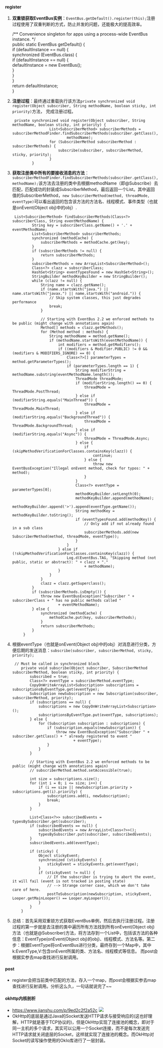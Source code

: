 #### register
1. **双重锁获取EventBus实例**：`EventBus.getDefault().register(this);`注册过程使用了双重判断的方式，防止并发的问题，还能极大的提高效率。

	/** Convenience singleton for apps using a process-wide EventBus instance. */  
	   public static EventBus getDefault() {  
	       if (defaultInstance == null) {  
	           synchronized (EventBus.class) {  
	               if (defaultInstance == null) {  
	                   defaultInstance = new EventBus();  
	               }  
	           }  
	       }  
	       return defaultInstance;  
	   }  	

2. **注册过程**：最终通过重载执行该方法`private synchronized void register(Object subscriber, String methodName, boolean sticky, int priority)`方法， 完成注册过程。

		private synchronized void register(Object subscriber, String methodName, boolean sticky, int priority) {  
				        List<SubscriberMethod> subscriberMethods = subscriberMethodFinder.findSubscriberMethods(subscriber.getClass(),  
				                methodName);  
				        for (SubscriberMethod subscriberMethod : subscriberMethods) {  
				            subscribe(subscriber, subscriberMethod, sticky, priority);  
				        }  
				}			

3. **获取注册类中所有的要接收消息的方法**：`subscriberMethodFinder.findSubscriberMethods(subscriber.getClass(),methodName);`该方法去注册的类中去根据methodName（即@Subscribe）去匹配，匹配成功的封装成SubscriberMethod，最后返回一个List。其中返回值的SubscriberMethod，`new SubscriberMethod(method, threadMode, eventType)`可以看出返回的包含该方法的方法名、线程模式、事件类型（也就是onEvent(Object obj)中的obj）.

		List<SubscriberMethod> findSubscriberMethods(Class<?> subscriberClass, String eventMethodName) {  
		        String key = subscriberClass.getName() + '.' + eventMethodName;  
		        List<SubscriberMethod> subscriberMethods;  
		        synchronized (methodCache) {  
		            subscriberMethods = methodCache.get(key);  
		        }  
		        if (subscriberMethods != null) {  
		            return subscriberMethods;  
		        }  
		        subscriberMethods = new ArrayList<SubscriberMethod>();  
		        Class<?> clazz = subscriberClass;  
		        HashSet<String> eventTypesFound = new HashSet<String>();  
		        StringBuilder methodKeyBuilder = new StringBuilder();  
		        while (clazz != null) {  
		            String name = clazz.getName();  
		            if (name.startsWith("java.") || name.startsWith("javax.") || name.startsWith("android.")) {  
		                // Skip system classes, this just degrades performance  
		                break;  
		            }  
		  
		            // Starting with EventBus 2.2 we enforced methods to be public (might change with annotations again)  
		            Method[] methods = clazz.getMethods();  
		            for (Method method : methods) {  
		                String methodName = method.getName();  
		                if (methodName.startsWith(eventMethodName)) {  
		                    int modifiers = method.getModifiers();  
		                    if ((modifiers & Modifier.PUBLIC) != 0 && (modifiers & MODIFIERS_IGNORE) == 0) {  
		                        Class<?>[] parameterTypes = method.getParameterTypes();  
		                        if (parameterTypes.length == 1) {  
		                            String modifierString = methodName.substring(eventMethodName.length());  
		                            ThreadMode threadMode;  
		                            if (modifierString.length() == 0) {  
		                                threadMode = ThreadMode.PostThread;  
		                            } else if (modifierString.equals("MainThread")) {  
		                                threadMode = ThreadMode.MainThread;  
		                            } else if (modifierString.equals("BackgroundThread")) {  
		                                threadMode = ThreadMode.BackgroundThread;  
		                            } else if (modifierString.equals("Async")) {  
		                                threadMode = ThreadMode.Async;  
		                            } else {  
		                                if (skipMethodVerificationForClasses.containsKey(clazz)) {  
		                                    continue;  
		                                } else {  
		                                    throw new EventBusException("Illegal onEvent method, check for typos: " + method);  
		                                }  
		                            }  
		                            Class<?> eventType = parameterTypes[0];  
		                            methodKeyBuilder.setLength(0);  
		                            methodKeyBuilder.append(methodName);  
		                            methodKeyBuilder.append('>').append(eventType.getName());  
		                            String methodKey = methodKeyBuilder.toString();  
		                            if (eventTypesFound.add(methodKey)) {  
		                                // Only add if not already found in a sub class  
		                                subscriberMethods.add(new SubscriberMethod(method, threadMode, eventType));  
		                            }  
		                        }  
		                    } else if (!skipMethodVerificationForClasses.containsKey(clazz)) {  
		                        Log.d(EventBus.TAG, "Skipping method (not public, static or abstract): " + clazz + "."  
		                                + methodName);  
		                    }  
		                }  
		            }  
		            clazz = clazz.getSuperclass();  
		        }  
		        if (subscriberMethods.isEmpty()) {  
		            throw new EventBusException("Subscriber " + subscriberClass + " has no public methods called "  
		                    + eventMethodName);  
		        } else {  
		            synchronized (methodCache) {  
		                methodCache.put(key, subscriberMethods);  
		            }  
		            return subscriberMethods;  
		        }  
		    } 
4. 根据eventType（也就是onEvent(Object obj)中的obj）对消息进行分类，方便后期的发送消息：` subscribe(subscriber, subscriberMethod, sticky, priority);  `
		
		// Must be called in synchronized block  
		   private void subscribe(Object subscriber, SubscriberMethod subscriberMethod, boolean sticky, int priority) {  
		       subscribed = true;  
		       Class<?> eventType = subscriberMethod.eventType;  
		       CopyOnWriteArrayList<Subscription> subscriptions = subscriptionsByEventType.get(eventType);  
		       Subscription newSubscription = new Subscription(subscriber, subscriberMethod, priority);  
		       if (subscriptions == null) {  
		           subscriptions = new CopyOnWriteArrayList<Subscription>();  
		           subscriptionsByEventType.put(eventType, subscriptions);  
		       } else {  
		           for (Subscription subscription : subscriptions) {  
		               if (subscription.equals(newSubscription)) {  
		                   throw new EventBusException("Subscriber " + subscriber.getClass() + " already registered to event "  
		                           + eventType);  
		               }  
		           }  
		       }  
		  
		       // Starting with EventBus 2.2 we enforced methods to be public (might change with annotations again)  
		       // subscriberMethod.method.setAccessible(true);  
		  
		       int size = subscriptions.size();  
		       for (int i = 0; i <= size; i++) {  
		           if (i == size || newSubscription.priority > subscriptions.get(i).priority) {  
		               subscriptions.add(i, newSubscription);  
		               break;  
		           }  
		       }  
		  
		       List<Class<?>> subscribedEvents = typesBySubscriber.get(subscriber);  
		       if (subscribedEvents == null) {  
		           subscribedEvents = new ArrayList<Class<?>>();  
		           typesBySubscriber.put(subscriber, subscribedEvents);  
		       }  
		       subscribedEvents.add(eventType);  
		  
		       if (sticky) {  
		           Object stickyEvent;  
		           synchronized (stickyEvents) {  
		               stickyEvent = stickyEvents.get(eventType);  
		           }  
		           if (stickyEvent != null) {  
		               // If the subscriber is trying to abort the event, it will fail (event is not tracked in posting state)  
		               // --> Strange corner case, which we don't take care of here.  
		               postToSubscription(newSubscription, stickyEvent, Looper.getMainLooper() == Looper.myLooper());  
		           }  
		       }  
		   }  

5. 总结：首先采用双重锁方式获取EventBus单例，然后去执行注册过程。注册过程的第一步就是去注册的类中遍历所有方法找到所有onEvent(Object obj)方法（也就是@Subscriber)方法，将方法存到一个List中，包括该方法的各种信息：EventType(onEvent(Object obj)的obj)、线程模式、方法名等。第二步：根据EventType将onEventBus进行分类，最终存到一个Map中，其中k:EventType,V:包含onEvent所属的类、方法名、线程模式等信息。 而post会根据实参去map查找进行反射调用。

#### post
* register会把当前类中匹配的方法，存入一个map，而post会根据实参去map查找进行反射调用。分析这么久，一句话就说完了~~



#### okhttp内核剖析
* https://www.jianshu.com/p/9ed2c2f2a52c
![](https://ws1.sinaimg.cn/large/eaf851b6ly1g34akbtk3bj20rs18ggmc.jpg)
* OkHttp的底层是通过Java的Socket发送HTTP请求与接受响应的(这也好理解，HTTP就是基于TCP协议的)，但是OkHttp实现了连接池的概念，即对于同一主机的多个请求，其实可以公用一个Socket连接，而不是每次发送完HTTP请求就关闭底层的Socket，这样就实现了连接池的概念。而OkHttp对Socket的读写操作使用的OkIo库进行了一层封装。

